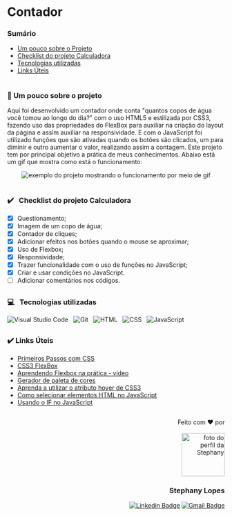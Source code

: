 # **Contador**
### Sumário

* <a href="">Um pouco sobre o Projeto</a>
* <a href="">Checklist do projeto Calculadora</a>
* <a href="">Tecnologias utilizadas</a>
* <a href="">Links Úteis</a>

#

<h3> 📑 Um pouco sobre o projeto</h3>

<p> Aqui foi desenvolvido um contador onde conta "quantos copos de água você tomou ao longo do dia?" com o uso  HTML5 e estilizada por CSS3, fazendo 
uso das propriedades do FlexBox para auxiliar na criação do layout da página e assim auxiliar na responsividade. E com o JavaScript foi utilizado funções que 
são ativadas quando os botões são clicados, um para diminir e outro aumentar o valor, realizando assim a contagem.
Este projeto tem por principal objetivo a prática de meus conhecimentos. Abaixo está um gif que mostra como está o funcionamento: </p>
<div align="center">
  <img src="" alt="exemplo do projeto mostrando o funcionamento por meio de gif"/>
</div>

# 

<h3> ✔️ &nbsp; Checklist do projeto Calculadora </h3>

- [x] Questionamento;
- [x] Imagem de um copo de água;
- [x] Contador de cliques;
- [x] Adicionar efeitos nos botões quando o mouse se aproximar;
- [x] Uso de Flexbox;
- [x] Responsividade;
- [x] Trazer funcionalidade com o uso de funções no JavaScript;
- [x] Criar e usar condições no JavaScript.
- [ ] Adicionar comentários nos códigos.

##

<h3> 💻 &nbsp; Tecnologias utilizadas </h3>

![Visual Studio Code](https://img.shields.io/badge/-Visual%20Studio%20Code-black?style=for-the-badge&logo=visual-studio-code&logoColor=981C9E&labelColor=black) &nbsp;
![Git](https://img.shields.io/badge/-Git-black?style=for-the-badge&logoColor=981C9E&logo=git&labelColor=black) &nbsp;
![HTML](https://img.shields.io/badge/-HTML5-black?style=for-the-badge&logo=html5&logoColor=981C9E&labelColor=black) &nbsp;
![CSS](https://img.shields.io/badge/-CSS3-black?style=for-the-badge&logo=CSS3&logoColor=981C9E&labelColor=) &nbsp;
![JavaScript](https://img.shields.io/badge/-JavaScript-black?style=for-the-badge&logo=javascript&logoColor=981C9E&labelColor=black)

##

### ✔️ Links Úteis

<ul>
	<li><a href="https://developer.mozilla.org/pt-BR/docs/Learn/CSS/First_steps" target="_blank">Primeiros Passos com CSS</a></li>
  <li><a href="https://www.w3schools.com/css/css3_flexbox.asp" target="_blank">CSS3 FlexBox</a></li>
	<li><a href="https://www.youtube.com/watch?v=Y9nSfBUhSXs" target="_blank">Aprendendo Flexbox na prática - vídeo</a></li>
  <li><a href="https://color.adobe.com/pt/create/color-wheel" target="_blank">Gerador de paleta de cores</a></li>
	<li><a href="https://www.blogson.com.br/como-criar-efeito-hover-no-botao/" target="_blank">Aprenda a utilizar o atributo hover de CSS3</a></li>
  <li><a href="https://www.horadecodar.com.br/2020/03/04/como-selecionar-um-elemento-com-javascript/">Como selecionar elementos HTML no JavaScript</a></li>
  <li><a href="https://developer.mozilla.org/pt-BR/docs/Web/JavaScript/Reference/Statements/if...else">Usando o IF no JavaScript</a></li>
</ul>

##

<div align=right>

Feito com ❤️ por <br> <br>
 <img src="https://avatars.githubusercontent.com/u/91392505?v=4" width="100px" alt="foto do perfil da Stephany">
### Stephany Lopes
	
[![Linkedin Badge](https://img.shields.io/badge/-Linkedin-tomato?style=flat-square&logo=Linkedin&logoColor=white&link=https://www.linkedin.com/in/stpn-lopes/)](https://www.linkedin.com/in/stpn-lopes/) 
[![Gmail Badge](https://img.shields.io/badge/-stpn.lopes@gmail.com-tomato?style=flat-square&logo=Gmail&logoColor=white&link=mailto:stpn.lopes@gmail.com)](mailto:stpn.lopes@gmail.com)

</div>
